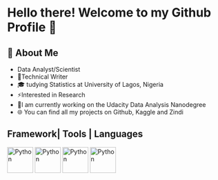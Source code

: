 # Hello there! Welcome to my Github Profile 👋

## :book: About Me
+ Data Analyst/Scientist
+ 🔭Technical Writer
+ 🎓 tudying Statistics at University of Lagos, Nigeria
+ ⚡Interested in Research
+ 🌱I am currently working on the Udacity Data Analysis Nanodegree
+ 🌐 You can find all my projects on Github, Kaggle and Zindi

<!--
**awojidetola/awojidetola** is a ✨ _special_ ✨ repository because its `README.md` (this file) appears on your GitHub profile.

Here are some ideas to get you started:
- 🔭 I’m currently working on ...
- 🌱 I’m currently learning ...
- 👯 I’m looking to collaborate on ...
- 🤔 I’m looking for help with ...
- 💬 Ask me about ...
- 📫 How to reach me: ...
- 😄 Pronouns: ...
- ⚡ Fun fact: ...
-->

## Framework| Tools | Languages
[<img src="https://upload.wikimedia.org/wikipedia/commons/thumb/c/c3/Python-logo-notext.svg/1200px-Python-logo-notext.svg.png" height="60em" align="center" alt="Python" title="Python"/>](https://github.com/awojidetola/awojidetola/blob/main/README.md)
[<img src="https://pydata.org/amsterdam2018/media/sponsor_files/Anaconda_stacked_RGB.png" height="60em" align="center" alt="Python" title="Python"/>](https://github.com/awojidetola/awojidetola/blob/main/README.md)
[<img src="https://encrypted-tbn0.gstatic.com/images?q=tbn:ANd9GcQ8diGKg92SXPgrCNfDICWBS2-qYmUF5RnWtdxOVb5X0Hxi6PH5M-5P48Wz6ZHj2WEroRU&usqp=CAU" height="60em" align="center" alt="Python" title="Python"/>](https://github.com/awojidetola/awojidetola/blob/main/README.md)
[<img src="https://cdn1.vectorstock.com/i/1000x1000/77/50/sql-database-icon-logo-design-ui-or-ux-app-vector-17507750.jpg" height="60em" align="center" alt="Python" title="Python"/>](https://github.com/awojidetola/awojidetola/blob/main/README.md)


